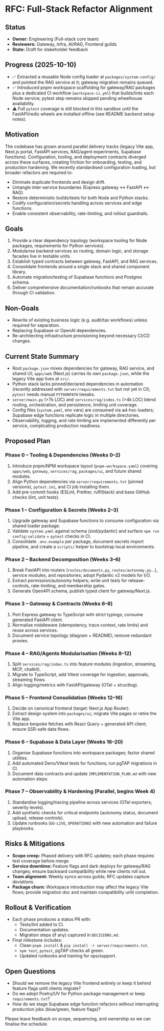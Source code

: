 # RFC: Full-Stack Refactor Alignment

## Status
- **Owner:** Engineering (Full-stack core team)
- **Reviewers:** Gateway, Infra, AI/RAG, Frontend guilds
- **State:** Draft for stakeholder feedback

## Progress (2025-10-10)
- ✅ Extracted a reusable Node config loader at `packages/system-config/` and pointed the RAG service
  at it; gateway migration remains queued.
- ✅ Introduced pnpm workspace scaffolding for gateway/RAG packages plus a dedicated CI workflow
  (`workspace-ci.yml`) that builds/lints each Node service; pytest step remains skipped pending
  wheelhouse availability.
- ⚠️ Full `pytest` coverage is still blocked in this sandbox until the FastAPI/redis wheels are
  installed offline (see README backend setup notes).

## Motivation
The codebase has grown around parallel delivery tracks (legacy Vite app, Next.js portal, FastAPI
services, RAG/agent experiments, Supabase functions). Configuration, tooling, and deployment
contracts diverged across these surfaces, creating friction for onboarding, testing, and production
hardening. We recently standardised configuration loading, but broader refactors are required to:

- Eliminate duplicate frontends and design drift.
- Untangle inter-service boundaries (Express gateway ↔ FastAPI ↔ RAG).
- Restore deterministic builds/tests for both Node and Python stacks.
- Codify configuration/secrets handling across services and edge functions.
- Enable consistent observability, rate-limiting, and rollout guardrails.

## Goals
1. Provide a clear dependency topology (workspace tooling for Node packages, requirements for
   Python services).
2. Modularise backend services so routing, domain logic, and storage facades live in testable units.
3. Establish typed contracts between gateway, FastAPI, and RAG services.
4. Consolidate frontends around a single stack and shared component library.
5. Automate migration/testing of Supabase functions and Postgres schema.
6. Deliver comprehensive documentation/runbooks that remain accurate through CI validation.

## Non-Goals
- Rewrite of existing business logic (e.g. audit/tax workflows) unless required for separation.
- Replacing Supabase or OpenAI dependencies.
- Re-architecting infrastructure provisioning beyond necessary CI/CD changes.

## Current State Summary
- Root `package.json` mixes dependencies for gateway, RAG service, and shared UI; `apps/web`
  (Next.js) carries its own `package.json`, while the legacy Vite app lives at `src/`.
- Python stack lacks pinned/declared dependencies in automation (recently addressed with
  `server/requirements.txt` but not yet in CI); `pytest` needs manual `PYTHONPATH` tweaks.
- `server/main.py` (>7k LOC) and `services/rag/index.ts` (>4k LOC) blend routing, orchestration, and
  persistence, limiting unit coverage.
- Config files (`system.yaml`, env vars) are consumed via ad-hoc loaders; Supabase edge functions
  replicate logic in multiple directories.
- Observability, logging, and rate limiting are implemented differently per service, complicating
  production readiness.

## Proposed Plan

### Phase 0 – Tooling & Dependencies (Weeks 0–2)
1. Introduce pnpm/NPM workspace layout (`pnpm-workspace.yaml`) covering `apps/web`, `gateway`,
   `services/rag`, `packages/ui`, and future shared modules.
2. Align Python dependencies via `server/requirements.txt` (pinned versions), `pytest.ini`, and CI
   job installing them.
3. Add pre-commit hooks (ESLint, Prettier, ruff/black) and base GitHub checks (lint, unit tests).

### Phase 1 – Configuration & Secrets (Weeks 2–3)
1. Upgrade gateway and Supabase functions to consume configuration via shared loader package.
2. Validate `system.yaml` against schema (zod/pydantic) and surface `npm run config:validate` +
   `pytest` checks in CI.
3. Consolidate `.env.example` per package, document secrets import pipeline, and create a `scripts/`
   helper to bootstrap local environments.

### Phase 2 – Backend Decomposition (Weeks 3–6)
1. Break FastAPI into routers (`routes/documents.py`, `routes/autonomy.py`...), service modules, and
   repositories; adopt Pydantic v2 models for I/O.
2. Extract permission/autonomy helpers; write unit tests for release-controls, rate-limiting, and
   membership gates.
3. Generate OpenAPI schema, publish typed client for gateway/Next.js.

### Phase 3 – Gateway & Contracts (Weeks 6–8)
1. Port Express gateway to TypeScript with strict typings; consume generated FastAPI client.
2. Normalise middleware (idempotency, trace context, rate limits) and reuse across services.
3. Document service topology (diagram + README); remove redundant proxies.

### Phase 4 – RAG/Agents Modularisation (Weeks 8–12)
1. Split `services/rag/index.ts` into feature modules (ingestion, streaming, MCP, chatkit).
2. Migrate to TypeScript, add Vitest coverage for ingestion, approvals, streaming flows.
3. Align logging/metrics with FastAPI/gateway (OTel + structlog).

### Phase 5 – Frontend Consolidation (Weeks 12–16)
1. Decide on canonical frontend (target: Next.js App Router).
2. Extract design system into `packages/ui`; migrate Vite pages or retire the Vite app.
3. Replace bespoke fetches with React Query + generated API client; ensure SSR-safe data flows.

### Phase 6 – Supabase & Data Layer (Weeks 16–20)
1. Organise Supabase functions into workspace packages; factor shared utilities.
2. Add automated Deno/Vitest tests for functions; run pgTAP migrations in CI.
3. Document data contracts and update `IMPLEMENTATION_PLAN.md` with new automation steps.

### Phase 7 – Observability & Hardening (Parallel, begins Week 4)
1. Standardise logging/tracing pipeline across services (OTel exporters, severity levels).
2. Add synthetic checks for critical endpoints (autonomy status, document upload, release controls).
3. Update runbooks (`GO-LIVE`, `OPERATIONS`) with new automation and failure playbooks.

## Risks & Mitigations
- **Scope creep:** Phased delivery with RFC updates; each phase requires test coverage before merge.
- **Service downtime:** Feature flags and dark deploys for gateway/RAG changes; ensure backward
  compatibility while new clients roll out.
- **Team alignment:** Weekly syncs across guilds; RFC updates capture deviations.
- **Package churn:** Workspace introduction may affect the legacy Vite flows; provide migration doc and
  maintain compatibility until completion.

## Rollout & Verification
- Each phase produces a status PR with:
  - Tests/lint added to CI.
  - Documentation updates.
  - Migration steps (if any) captured in `DECISIONS.md`.
- Final milestone includes:
  - Clean `pnpm install` & `pip install -r server/requirements.txt`.
  - `npm test`, `pytest`, pgTAP checks all green.
  - Updated runbooks and training for ops/support.

## Open Questions
- Should we remove the legacy Vite frontend entirely or keep it behind feature flags until clients
  migrate?
- Do we adopt Poetry/UV for Python package management or keep `requirements.txt`?
- How do we stage Supabase edge function refactors without interrupting production jobs (blue/green,
  feature flags)?

Please leave feedback on scope, sequencing, and ownership so we can finalise the schedule.
